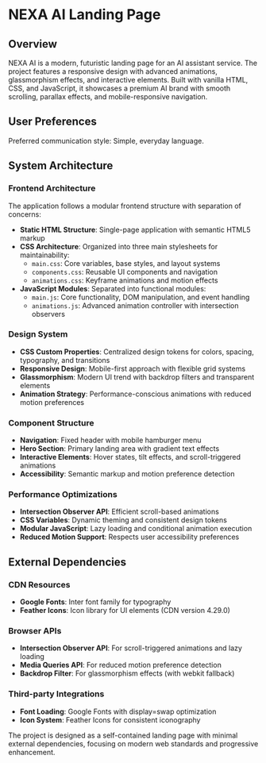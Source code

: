 # NEXA AI Landing Page

## Overview

NEXA AI is a modern, futuristic landing page for an AI assistant service. The project features a responsive design with advanced animations, glassmorphism effects, and interactive elements. Built with vanilla HTML, CSS, and JavaScript, it showcases a premium AI brand with smooth scrolling, parallax effects, and mobile-responsive navigation.

## User Preferences

Preferred communication style: Simple, everyday language.

## System Architecture

### Frontend Architecture
The application follows a modular frontend structure with separation of concerns:

- **Static HTML Structure**: Single-page application with semantic HTML5 markup
- **CSS Architecture**: Organized into three main stylesheets for maintainability:
  - `main.css`: Core variables, base styles, and layout systems
  - `components.css`: Reusable UI components and navigation
  - `animations.css`: Keyframe animations and motion effects
- **JavaScript Modules**: Separated into functional modules:
  - `main.js`: Core functionality, DOM manipulation, and event handling
  - `animations.js`: Advanced animation controller with intersection observers

### Design System
- **CSS Custom Properties**: Centralized design tokens for colors, spacing, typography, and transitions
- **Responsive Design**: Mobile-first approach with flexible grid systems
- **Glassmorphism**: Modern UI trend with backdrop filters and transparent elements
- **Animation Strategy**: Performance-conscious animations with reduced motion preferences

### Component Structure
- **Navigation**: Fixed header with mobile hamburger menu
- **Hero Section**: Primary landing area with gradient text effects
- **Interactive Elements**: Hover states, tilt effects, and scroll-triggered animations
- **Accessibility**: Semantic markup and motion preference detection

### Performance Optimizations
- **Intersection Observer API**: Efficient scroll-based animations
- **CSS Variables**: Dynamic theming and consistent design tokens
- **Modular JavaScript**: Lazy loading and conditional animation execution
- **Reduced Motion Support**: Respects user accessibility preferences

## External Dependencies

### CDN Resources
- **Google Fonts**: Inter font family for typography
- **Feather Icons**: Icon library for UI elements (CDN version 4.29.0)

### Browser APIs
- **Intersection Observer API**: For scroll-triggered animations and lazy loading
- **Media Queries API**: For reduced motion preference detection
- **Backdrop Filter**: For glassmorphism effects (with webkit fallback)

### Third-party Integrations
- **Font Loading**: Google Fonts with display=swap optimization
- **Icon System**: Feather Icons for consistent iconography

The project is designed as a self-contained landing page with minimal external dependencies, focusing on modern web standards and progressive enhancement.
